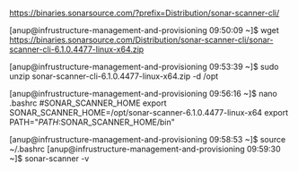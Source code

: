 https://binaries.sonarsource.com/?prefix=Distribution/sonar-scanner-cli/

[anup@infrustructure-management-and-provisioning 09:50:09 ~]$ wget https://binaries.sonarsource.com/Distribution/sonar-scanner-cli/sonar-scanner-cli-6.1.0.4477-linux-x64.zip

[anup@infrustructure-management-and-provisioning 09:53:39 ~]$ sudo unzip sonar-scanner-cli-6.1.0.4477-linux-x64.zip -d /opt

[anup@infrustructure-management-and-provisioning 09:56:16 ~]$ nano .bashrc
#SONAR_SCANNER_HOME
export SONAR_SCANNER_HOME=/opt/sonar-scanner-6.1.0.4477-linux-x64
export PATH="$PATH:$SONAR_SCANNER_HOME/bin"

[anup@infrustructure-management-and-provisioning 09:58:53 ~]$ source ~/.bashrc
[anup@infrustructure-management-and-provisioning 09:59:30 ~]$ sonar-scanner -v


